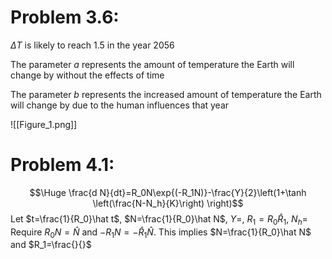
# Problem 3.6:

$\Delta T$ is likely to reach $1.5$ in the year $2056$

The parameter $a$ represents the amount of temperature the Earth will change by without the effects of time

The parameter $b$ represents the increased amount of temperature the Earth will change by due to the human influences that year

![[Figure_1.png]]

# Problem 4.1:

$$\Huge \frac{d N}{dt}=R_0N\exp{(-R_1N)}-\frac{Y}{2}\left(1+\tanh \left(\frac{N-N_h}{K}\right) \right)$$
Let $t=\frac{1}{R_0}\hat t$, $N=\frac{1}{R_0}\hat N$, $Y=$, $R_1=R_0\hat R_1$, $N_h=$ 
Require $R_0N=\hat N$ and $-R_1N=-\hat R_1\hat N$. This implies $N=\frac{1}{R_0}\hat N$ and $R_1=\frac{}{}$